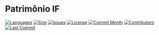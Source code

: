 # Patrimônio IF
[![Languages](https://img.shields.io/github/languages/count/shinoda-labs/PatrimonioIF.svg)]()
[![Size](https://img.shields.io/github/repo-size/shinoda-labs/PatrimonioIF.svg)]()
[![Issues](https://img.shields.io/github/issues/shinoda-labs/PatrimonioIF.svg)]()
[![License](https://img.shields.io/github/license/shinoda-labs/PatrimonioIF.svg)]()
[![Commit Month](https://img.shields.io/github/commit-activity/m/shinoda-labs/PatrimonioIF.svg)]()
[![Contributors](https://img.shields.io/github/contributors/shinoda-labs/PatrimonioIF.svg)]()
[![Last Commit](https://img.shields.io/github/last-commit/shinoda-labs/PatrimonioIF/master.svg)]()
